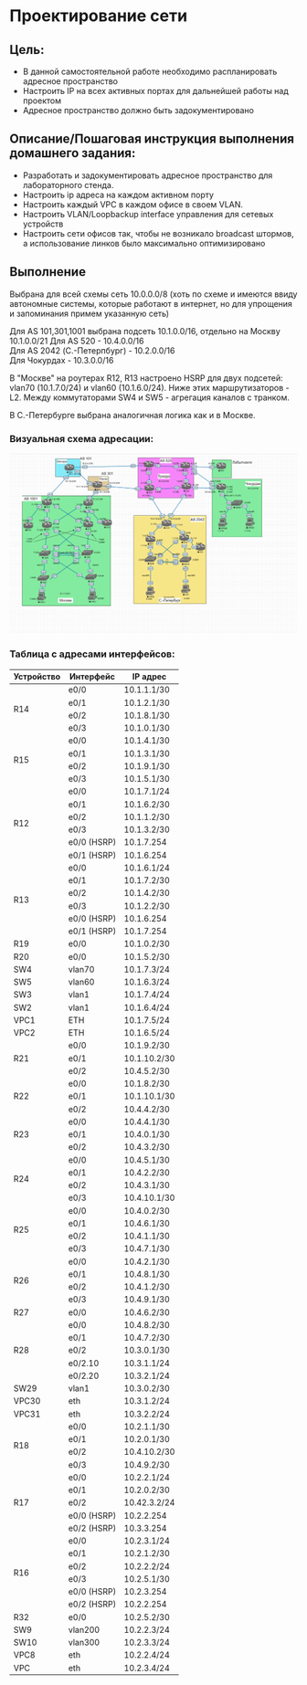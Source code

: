 # Проектирование сети

## Цель:
- В данной самостоятельной работе необходимо распланировать адресное пространство
- Настроить IP на всех активных портах для дальнейшей работы над проектом
- Адресное пространство должно быть задокументировано


## Описание/Пошаговая инструкция выполнения домашнего задания:

- Разработать и задокументировать адресное пространство для лабораторного стенда.
- Настроить ip адреса на каждом активном порту
- Настроить каждый VPC в каждом офисе в своем VLAN.
- Настроить VLAN/Loopbackup interface управления для сетевых устройств
- Настроить сети офисов так, чтобы не возникало broadcast штормов, а использование линков было максимально оптимизировано


## Выполнение

Выбрана для всей схемы сеть 10.0.0.0/8 (хоть по схеме и имеются ввиду автономные системы, которые работают в интернет, но для упрощения и запоминания примем указанную сеть)  

Для AS 101,301,1001 выбрана подсеть 10.1.0.0/16, отдельно на Москву 10.1.0.0/21
Для AS 520 - 10.4.0.0/16  
Для AS 2042 (С.-Петерпбург) - 10.2.0.0/16  
Для Чокурдах - 10.3.0.0/16

В "Москве" на роутерах R12, R13 настроено HSRP для двух подсетей: vlan70 (10.1.7.0/24) и vlan60 (10.1.6.0/24). Ниже этих маршрутизаторов - L2. Между коммутаторами SW4 и SW5 - агрегация каналов с транком.  

В С.-Петербурге выбрана аналогичная логика как и в Москве.

### Визуальная схема адресации:
![](./network.png)


### Таблица с адресами интерфейсов:
<!-- rowspan в markdown нельзя... -->
<table>
<thead>
<tr>
<th>Устройство</th>
<th>Интерфейс</th>
<th>IP адрес</th>
</tr>
</thead>
<tbody>

<tr>
<td rowspan="4">R14</td>
<td>e0/0</td>
<td>10.1.1.1/30</td>
</tr>
<tr>
<td>e0/1</td>
<td>10.1.2.1/30</td>
</tr>
<tr>
<td>e0/2</td>
<td>10.1.8.1/30</td>
</tr>
<tr>
<td>e0/3</td>
<td>10.1.0.1/30</td>
</tr>

<tr>
<td rowspan="4">R15</td>
<td>e0/0</td>
<td>10.1.4.1/30</td>
</tr>
<tr>
<td>e0/1</td>
<td>10.1.3.1/30</td>
</tr>
<tr>
<td>e0/2</td>
<td>10.1.9.1/30</td>
</tr>
<tr>
<td>e0/3</td>
<td>10.1.5.1/30</td>
</tr>

<tr>
<td rowspan="6">R12</td>
<td>e0/0</td>
<td>10.1.7.1/24</td>
</tr>
<tr>
<td>e0/1</td>
<td>10.1.6.2/30</td>
</tr>
<tr>
<td>e0/2</td>
<td>10.1.1.2/30</td>
</tr>
<tr>
<td>e0/3</td>
<td>10.1.3.2/30</td>
</tr>
<tr>
<td>e0/0 (HSRP)</td>
<td>10.1.7.254</td>
</tr>
<tr>
<td>e0/1 (HSRP)</td>
<td>10.1.6.254</td>
</tr>

<tr>
<td rowspan="6">R13</td>
<td>e0/0</td>
<td>10.1.6.1/24</td>
</tr>
<tr>
<td>e0/1</td>
<td>10.1.7.2/30</td>
</tr>
<tr>
<td>e0/2</td>
<td>10.1.4.2/30</td>
</tr>
<tr>
<td>e0/3</td>
<td>10.1.2.2/30</td>
</tr>
<tr>
<td>e0/0 (HSRP)</td>
<td>10.1.6.254</td>
</tr>
<tr>
<td>e0/1 (HSRP)</td>
<td>10.1.7.254</td>
</tr>

<tr>
<td>R19</td>
<td>e0/0</td>
<td>10.1.0.2/30</td>
</tr>

<tr>
<td>R20</td>
<td>e0/0</td>
<td>10.1.5.2/30</td>
</tr>

<tr>
<td>SW4</td>
<td>vlan70</td>
<td>10.1.7.3/24</td>
</tr>
<tr>
<td>SW5</td>
<td>vlan60</td>
<td>10.1.6.3/24</td>
</tr>
<tr>
<td>SW3</td>
<td>vlan1</td>
<td>10.1.7.4/24</td>
</tr>
<tr>
<td>SW2</td>
<td>vlan1</td>
<td>10.1.6.4/24</td>
</tr>
<tr>
<td>VPC1</td>
<td>ETH</td>
<td>10.1.7.5/24</td>
</tr>
<tr>
<td>VPC2</td>
<td>ETH</td>
<td>10.1.6.5/24</td>
</tr>

<tr>
<td rowspan="3">R21</td>
<td>e0/0</td>
<td>10.1.9.2/30</td>
</tr>
<tr>
<td>e0/1</td>
<td>10.1.10.2/30</td>
</tr>
<tr>
<td>e0/2</td>
<td>10.4.5.2/30</td>
</tr>

<tr>
<td rowspan="3">R22</td>
<td>e0/0</td>
<td>10.1.8.2/30</td>
</tr>
<tr>
<td>e0/1</td>
<td>10.1.10.1/30</td>
</tr>
<tr>
<td>e0/2</td>
<td>10.4.4.2/30</td>
</tr>

<tr>
<td rowspan="3">R23</td>
<td>e0/0</td>
<td>10.4.4.1/30</td>
</tr>
<tr>
<td>e0/1</td>
<td>10.4.0.1/30</td>
</tr>
<tr>
<td>e0/2</td>
<td>10.4.3.2/30</td>
</tr>

<tr>
<td rowspan="4">R24</td>
<td>e0/0</td>
<td>10.4.5.1/30</td>
</tr>
<tr>
<td>e0/1</td>
<td>10.4.2.2/30</td>
</tr>
<tr>
<td>e0/2</td>
<td>10.4.3.1/30</td>
</tr>
<tr>
<td>e0/3</td>
<td>10.4.10.1/30</td>
</tr>

<tr>
<td rowspan="4">R25</td>
<td>e0/0</td>
<td>10.4.0.2/30</td>
</tr>
<tr>
<td>e0/1</td>
<td>10.4.6.1/30</td>
</tr>
<tr>
<td>e0/2</td>
<td>10.4.1.1/30</td>
</tr>
<tr>
<td>e0/3</td>
<td>10.4.7.1/30</td>
</tr>

<tr>
<td rowspan="4">R26</td>
<td>e0/0</td>
<td>10.4.2.1/30</td>
</tr>
<tr>
<td>e0/1</td>
<td>10.4.8.1/30</td>
</tr>
<tr>
<td>e0/2</td>
<td>10.4.1.2/30</td>
</tr>
<tr>
<td>e0/3</td>
<td>10.4.9.1/30</td>
</tr>

<tr>
<td>R27</td>
<td>e0/0</td>
<td>10.4.6.2/30</td>
</tr>

<tr>
<td rowspan="5">R28</td>
<td>e0/0</td>
<td>10.4.8.2/30</td>
</tr>
<tr>
<td>e0/1</td>
<td>10.4.7.2/30</td>
</tr>
<tr>
<td>e0/2</td>
<td>10.3.0.1/30</td>
</tr>
<tr>
<td>e0/2.10</td>
<td>10.3.1.1/24</td>
</tr>
<tr>
<td>e0/2.20</td>
<td>10.3.2.1/24</td>
</tr>

<tr>
<td>SW29</td>
<td>vlan1</td>
<td>10.3.0.2/30</td>
</tr>
<tr>
<td>VPC30</td>
<td>eth</td>
<td>10.3.1.2/24</td>
</tr>
<tr>
<td>VPC31</td>
<td>eth</td>
<td>10.3.2.2/24</td>
</tr>

<tr>
<td rowspan="4">R18</td>
<td>e0/0</td>
<td>10.2.1.1/30</td>
</tr>
<tr>
<td>e0/1</td>
<td>10.2.0.1/30</td>
</tr>
<tr>
<td>e0/2</td>
<td>10.4.10.2/30</td>
</tr>
<tr>
<td>e0/3</td>
<td>10.4.9.2/30</td>
</tr>

<tr>
<td rowspan="5">R17</td>
<td>e0/0</td>
<td>10.2.2.1/24</td>
</tr>
<tr>
<td>e0/1</td>
<td>10.2.0.2/30</td>
</tr>
<tr>
<td>e0/2</td>
<td>10.42.3.2/24</td>
</tr>
<tr>
<td>e0/0 (HSRP)</td>
<td>10.2.2.254</td>
</tr>
<tr>
<td>e0/2 (HSRP)</td>
<td>10.3.3.254</td>
</tr>

<tr>
<td rowspan="6">R16</td>
<td>e0/0</td>
<td>10.2.3.1/24</td>
</tr>
<tr>
<td>e0/1</td>
<td>10.2.1.2/30</td>
</tr>
<tr>
<td>e0/2</td>
<td>10.2.2.2/24</td>
</tr>
<tr>
<td>e0/3</td>
<td>10.2.5.1/30</td>
</tr>
<tr>
<td>e0/0 (HSRP)</td>
<td>10.2.3.254</td>
</tr>
<tr>
<td>e0/2 (HSRP)</td>
<td>10.2.2.254</td>
</tr>

<tr>
<td>R32</td>
<td>e0/0</td>
<td>10.2.5.2/30</td>
</tr>

<tr>
<td>SW9</td>
<td>vlan200</td>
<td>10.2.2.3/24</td>
</tr>

<tr>
<td>SW10</td>
<td>vlan300</td>
<td>10.2.3.3/24</td>
</tr>

<tr>
<td>VPC8</td>
<td>eth</td>
<td>10.2.2.4/24</td>
</tr>

<tr>
<td>VPC</td>
<td>eth</td>
<td>10.2.3.4/24</td>
</tr>


